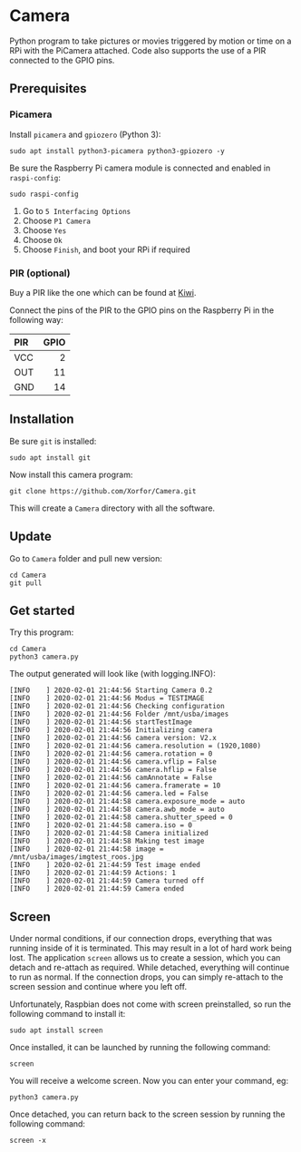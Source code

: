 # Camera
Python program to take pictures or movies triggered by motion or time on a RPi with the PiCamera attached. Code also supports the use of a PIR connected to the GPIO pins.

## Prerequisites

### Picamera
Install `picamera` and `gpiozero` (Python 3):
```
sudo apt install python3-picamera python3-gpiozero -y
```

Be sure the Raspberry Pi camera module is connected and enabled in `raspi-config`:
```
sudo raspi-config
```

1. Go to `5 Interfacing Options`
1. Choose `P1 Camera`
1. Choose `Yes`
1. Choose `Ok`
1. Choose `Finish`, and boot your RPi if required

### PIR (optional)
Buy a PIR like the one which can be found at [Kiwi](https://www.kiwi-electronics.nl/pir-bewegingssensor). 

Connect the pins of the PIR to the GPIO pins on the Raspberry Pi in the following way:

| PIR  | GPIO |
| :--- | ---: |
| VCC  |    2 |
| OUT  |   11 |
| GND  |   14 |

## Installation
Be sure `git` is installed:
```
sudo apt install git
```

Now install this camera program:
```
git clone https://github.com/Xorfor/Camera.git
```
This will create a `Camera` directory with all the software.

## Update
Go to `Camera` folder and pull new version:
```
cd Camera
git pull
```

## Get started
Try this program:

```
cd Camera
python3 camera.py
```

The output generated will look like (with logging.INFO):
```
[INFO    ] 2020-02-01 21:44:56 Starting Camera 0.2
[INFO    ] 2020-02-01 21:44:56 Modus = TESTIMAGE
[INFO    ] 2020-02-01 21:44:56 Checking configuration
[INFO    ] 2020-02-01 21:44:56 Folder /mnt/usba/images
[INFO    ] 2020-02-01 21:44:56 startTestImage
[INFO    ] 2020-02-01 21:44:56 Initializing camera
[INFO    ] 2020-02-01 21:44:56 camera version: V2.x
[INFO    ] 2020-02-01 21:44:56 camera.resolution = (1920,1080)
[INFO    ] 2020-02-01 21:44:56 camera.rotation = 0
[INFO    ] 2020-02-01 21:44:56 camera.vflip = False
[INFO    ] 2020-02-01 21:44:56 camera.hflip = False
[INFO    ] 2020-02-01 21:44:56 camAnnotate = False
[INFO    ] 2020-02-01 21:44:56 camera.framerate = 10
[INFO    ] 2020-02-01 21:44:56 camera.led = False
[INFO    ] 2020-02-01 21:44:58 camera.exposure_mode = auto
[INFO    ] 2020-02-01 21:44:58 camera.awb_mode = auto
[INFO    ] 2020-02-01 21:44:58 camera.shutter_speed = 0
[INFO    ] 2020-02-01 21:44:58 camera.iso = 0
[INFO    ] 2020-02-01 21:44:58 Camera initialized
[INFO    ] 2020-02-01 21:44:58 Making test image
[INFO    ] 2020-02-01 21:44:58 image = /mnt/usba/images/imgtest_roos.jpg
[INFO    ] 2020-02-01 21:44:59 Test image ended
[INFO    ] 2020-02-01 21:44:59 Actions: 1
[INFO    ] 2020-02-01 21:44:59 Camera turned off
[INFO    ] 2020-02-01 21:44:59 Camera ended
```

## Screen
Under normal conditions, if our connection drops, everything that was running inside of it is terminated. This may result in a lot of hard work being lost. The application `screen` allows us to create a session, which you can detach and re-attach as required. While detached, everything will continue to run as normal. If the connection drops, you can simply re-attach to the screen session and continue where you left off.

Unfortunately, Raspbian does not come with screen preinstalled, so run the following command to install it:
```
sudo apt install screen
```
Once installed, it can be launched by running the following command:
```
screen
```
You will receive a welcome screen. Now you can enter your command, eg:
```
python3 camera.py
```
Once detached, you can return back to the screen session by running the following command:
```
screen -x
```

